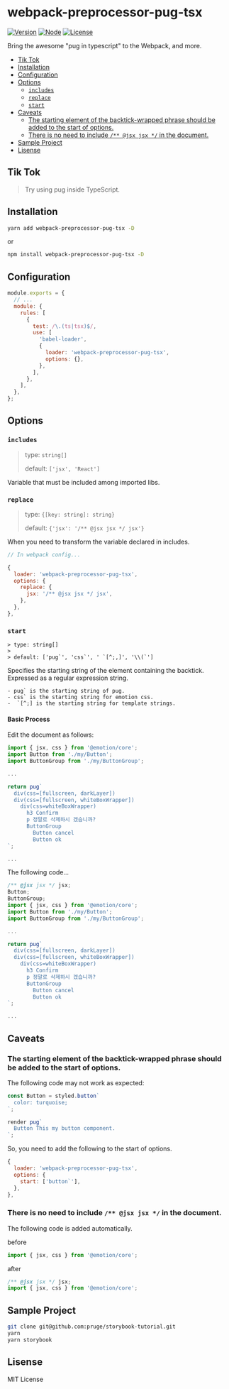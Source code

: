 # webpack-preprocessor-pug-tsx

[![Version][version-badge]][npm]
[![Node][node-badge]][node]
[![License][license-badge]][license]

<!-- ![Downloads][download-badge] -->

<!-- [![Build Status][travis-badge]][travis] -->

Bring the awesome "pug in typescript" to the Webpack, and more.

- [Tik Tok](#tik-tok)
- [Installation](#installation)
- [Configuration](#configuration)
- [Options](#options)
  - [`includes`](#includes)
  - [`replace`](#replace)
  - [`start`](#start)
- [Caveats](#caveats)
  - [The starting element of the backtick-wrapped phrase should be added to the start of options.](#the-starting-element-of-the-backtick-wrapped-phrase-should-be-added-to-the-start-of-options)
  - [There is no need to include `/** @jsx jsx */` in the document.](#there-is-no-need-to-include--jsx-jsx--in-the-document)
- [Sample Project](#sample-project)
- [Lisense](#lisense)

## Tik Tok

> Try using pug inside TypeScript.

## Installation

```bash
yarn add webpack-preprocessor-pug-tsx -D
```

or

```bash
npm install webpack-preprocessor-pug-tsx -D
```

## Configuration

```javascript
module.exports = {
  // ...
  module: {
    rules: [
      {
        test: /\.(ts|tsx)$/,
        use: [
          'babel-loader',
          {
            loader: 'webpack-preprocessor-pug-tsx',
            options: {},
          },
        ],
      },
    ],
  },
};
```

## Options

### `includes`

> type: `string[]`
>
> default: `['jsx', 'React']`

Variable that must be included among imported libs.

### `replace`

> type: `{[key: string]: string}`
>
> default: `{'jsx': '/** @jsx jsx */ jsx'}`

When you need to transform the variable declared in includes.

```javascript
// In webpack config...

{
  loader: 'webpack-preprocessor-pug-tsx',
  options: {
    replace: {
      jsx: '/** @jsx jsx */ jsx',
    },
  },
},
```

### `start`

```
> type: string[]
>
> default: ['pug`', 'css`', ' `[^;,]', '\\(`']
```

Specifies the starting string of the element containing the backtick.
Expressed as a regular expression string.

```
- pug` is the starting string of pug.
- css` is the starting string for emotion css.
-  `[^;] is the starting string for template strings.
```

#### Basic Process

Edit the document as follows:

```javascript
import { jsx, css } from '@emotion/core';
import Button from './my/Button';
import ButtonGroup from './my/ButtonGroup';

...

return pug`
  div(css=[fullscreen, darkLayer])
  div(css=[fullscreen, whiteBoxWrapper])
    div(css=whiteBoxWrapper)
      h3 Confirm
      p 정말로 삭제하시 겠습니까?
      ButtonGroup
        Button cancel
        Button ok
`;

...
```

The following code...

```javascript
/** @jsx jsx */ jsx;
Button;
ButtonGroup;
import { jsx, css } from '@emotion/core';
import Button from './my/Button';
import ButtonGroup from './my/ButtonGroup';

...

return pug`
  div(css=[fullscreen, darkLayer])
  div(css=[fullscreen, whiteBoxWrapper])
    div(css=whiteBoxWrapper)
      h3 Confirm
      p 정말로 삭제하시 겠습니까?
      ButtonGroup
        Button cancel
        Button ok
`;

...

```

## Caveats

### The starting element of the backtick-wrapped phrase should be added to the start of options.

The following code may not work as expected:

```javascript
const Button = styled.button`
  color: turquoise;
`;

render pug`
  Button This my button component.
`;
```

So, you need to add the following to the start of options.

```javascript
{
  loader: 'webpack-preprocessor-pug-tsx',
  options: {
    start: ['button`'],
  },
},
```

### There is no need to include `/** @jsx jsx */` in the document.

The following code is added automatically.

before

```javascript
import { jsx, css } from '@emotion/core';
```

after

```javascript
/** @jsx jsx */ jsx;
import { jsx, css } from '@emotion/core';
```

## Sample Project

```bash
git clone git@github.com:pruge/storybook-tutorial.git
yarn
yarn storybook
```

## Lisense

MIT License

[version-badge]: https://img.shields.io/npm/v/webpack-preprocessor-loader.svg
[npm]: https://www.npmjs.com/package/webpack-preprocessor-loader
[node-badge]: https://img.shields.io/node/v/webpack-preprocessor-loader.svg
[node]: https://nodejs.org
[download-badge]: https://img.shields.io/npm/dt/webpack-preprocessor-loader.svg
[license]: LICENSE
[license-badge]: https://img.shields.io/npm/l/webpack-preprocessor-loader.svg
[travis-badge]: https://travis-ci.org/afterwind-io/preprocessor-loader.svg?branch=master
[travis]: https://travis-ci.org/afterwind-io/preprocessor-loader
